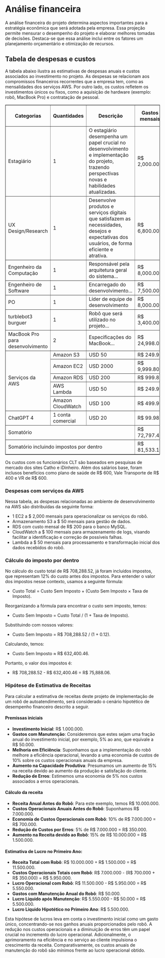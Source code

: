 # Análise financeira

A análise financeira do projeto determina aspectos importantes para a estratégia econômica que será adotada pela empresa. Essa projeção permite mensurar o desempenho do projeto e elaborar melhores tomadas de decisões. Destaca-se que essa análise inclui entre os fatores um planejamento orçamentário e otimização de recursos. 

## Tabela de despesas e custos

A tabela abaixo ilustra as estimativas de despesas anuais e custos associados ao investimento no projeto. As despesas se relacionam aos compromissos financeiros recorrentes que a empresa tem, como as mensalidades dos serviços AWS. Por outro lado, os custos refletem os investimentos únicos ou fixos, como a aquisição de hardware (exemplo: robô, MacBook Pro) e contratação de pessoal.

<table border="1">
  <thead>
    <tr>
      <th>Categorias</th>
      <th>Quantidades</th>
      <th>Descrição</th>
      <th>Gastos mensais</th>
      <th>Valor CLT por funcionário</th>
      <th>Duração (Meses)</th>
      <th>Total Acumulado</th>
    </tr>
  </thead>
  <tbody>
    <tr>
      <td>Estagiário</td>
      <td>1</td>
      <td>O estagiário desempenha um papel crucial no desenvolvimento e implementação do projeto, trazendo perspectivas novas e habilidades atualizadas.</td>
      <td>R$ 2,000.00</td>
      <td>4,444.44</td>
      <td>6</td>
      <td>26,666.64</td>
    </tr>
    <tr>
      <td>UX Design/Research</td>
      <td>1</td>
      <td>Desenvolve produtos e serviços digitais que satisfazem as necessidades, desejos e expectativas dos usuários, de forma eficiente e atrativa.</td>
      <td>R$ 6,800.00</td>
      <td>11,271.11</td>
      <td>2</td>
      <td>22,542.22</td>
    </tr>
    <tr>
      <td>Engenheiro da Computação</td>
      <td>1</td>
      <td>Responsável pela arquitetura geral do sistema...</td>
      <td>R$ 8,000.00</td>
      <td>12,977.78</td>
      <td>12</td>
      <td>155,733.36</td>
    </tr>
    <tr>
      <td>Engenheiro de Software</td>
      <td>1</td>
      <td>Encarregado do desenvolvimento...</td>
      <td>R$ 7,500.00</td>
      <td>12,266.67</td>
      <td>8</td>
      <td>98,133</td>
    </tr>
    <tr>
      <td>PO</td>
      <td>1</td>
      <td>Líder de equipe de desenvolvimento</td>
      <td>R$ 8,000.00</td>
      <td>12,977.78</td>
      <td>12</td>
      <td>155,733.36</td>
    </tr>
    <tr>
      <td>turblebot3 burguer</td>
      <td>1</td>
      <td>Robô que será utilizado no projeto...</td>
      <td>R$ 3,400.00</td>
      <td>-</td>
      <td>-</td>
      <td>3400</td>
    </tr>
    <tr>
      <td>MacBook Pro para desenvolvimento</td>
      <td>2</td>
      <td>Especificações do MacBook...</td>
      <td>R$ 24,998.00</td>
      <td>-</td>
      <td>-</td>
      <td>24998</td>
    </tr>
    <tr>
      <td rowspan="5">Serviços da AWS</td>
      <td>Amazon S3</td>
      <td>USD 50</td>
      <td>R$ 249.99</td>
      <td>-</td>
      <td>12</td>
      <td>2999.88</td>
    </tr>
    <tr>
      <td>Amazon EC2</td>
      <td>USD 2000</td>
      <td>R$ 9,999.80</td>
      <td>-</td>
      <td>12</td>
      <td>119997.6</td>
    </tr>
    <tr>
      <td>Amazon RDS</td>
      <td>USD 200</td>
      <td>R$ 999.80</td>
      <td>-</td>
      <td>12</td>
      <td>11997.6</td>
    </tr>
    <tr>
      <td>AWS Lambda</td>
      <td>USD 50</td>
      <td>R$ 249.99</td>
      <td>-</td>
      <td>12</td>
      <td>2999.88</td>
    </tr>
    <tr>
      <td>Amazon CloudWatch</td>
      <td>USD 100</td>
      <td>R$ 499.90</td>
      <td>-</td>
      <td>12</td>
      <td>5998.8</td>
    </tr>
    <tr>
      <td>ChatGPT 4</td>
      <td>1 conta comercial</td>
      <td>USD 20</td>
      <td>R$ 99.98</td>
      <td>-</td>
      <td>12</td>
      <td>1199.76</td>
    </tr>
</tbody>
<tr>  <td colspan="3">Somatório</td>  <td>R$ 72,797.46</td>  <td>-</td>  <td>-</td>  <td>R$ 632,400.46</td>  
</tr>
<tr>  <td colspan="3">Somatório incluindo impostos por dentro</td>  <td>R$ 81,533.15</td>  <td>-</td>  <td>-</td>  <td>R$ 708,288.51</td>  
</tr>   
</table>

Os custos com os funcionários CLT são baseados em pesquisas de mercado dos sites Catho e iDinheiro. Além dos salários base, foram inclusos benefícios como plano de saúde de R$ 600, Vale Transporte de R$ 400 e VR de R$ 600.

### Despesas com serviços da AWS
Nessa tabela, as despesas relacionadas ao ambiente de desenvolvimento na AWS são distribuídas da seguinte forma:

- 1 EC2 a $ 2,000 mensais para operacionalizar os serviços do robô.
- Armazenamento S3 a $ 50 mensais para gestão de dados.
- RDS com custo mensal de R$ 200 para o banco MySQL.
- CloudWatch a $ 100 mensais para armazenamento de logs, visando facilitar a identificação e correção de possíveis falhas.
- Lambda a $ 50 mensais para processamento e transformação inicial dos dados recebidos do robô.

### Cálculo do imposto por dentro

No cálculo do custo total de R$ 708,288.52, já foram incluídos impostos, que representam 12% do custo antes dos impostos. Para entender o valor dos impostos nesse contexto, usamos a seguinte fórmula:

- Custo Total = Custo Sem Imposto + (Custo Sem Imposto × Taxa de Imposto).

Reorganizando a fórmula para encontrar o custo sem imposto, temos:

- Custo Sem Imposto = Custo Total / (1 + Taxa de Imposto).

Substituindo com nossos valores:

- Custo Sem Imposto = R$ 708,288.52 / (1 + 0.12).

Calculando, temos:

- Custo Sem Imposto ≈ R$ 632,400.46.

Portanto, o valor dos impostos é:

- R$ 708,288.52 - R$ 632,400.46 = R$ 75,888.06.

### Hipótese de Estimativa de Receitas

Para calcular a estimativa de receitas deste projeto de implementação de um robô de autoatendimento, será considerado o cenário hipotético de desempenho financeiro descrito a seguir.

#### Premissas iniciais

- **Investimento Inicial**: R$ 1.000.000.
- **Gastos com Manutenção**: Consideremos que estes sejam uma fração anual do investimento inicial, por exemplo, 5% ao ano, que equivale a R$ 50.000.
- **Melhoria em Eficiência**: Suponhamos que a implementação do robô melhore a eficiência operacional, levando a uma economia de custos de 10% sobre os custos operacionais anuais da empresa.
- **Aumento na Capacidade Produtiva**: Presumamos um aumento de 15% na receita devido ao aumento da produção e satisfação do cliente.
- **Redução de Erros**: Estimemos uma economia de 5% nos custos associados a erros operacionais.

#### Cálculo da receita

- **Receita Anual Antes do Robô**: Para este exemplo, temos R$ 10.000.000.
- **Custos Operacionais Anuais Antes do Robô**: Suponhamos R$ 7.000.000.
- **Economia de Custos Operacionais com Robô**: 10% de R$ 7.000.000 = R$ 700.000.
- **Redução de Custos por Erros**: 5% de R$ 7.000.000 = R$ 350.000.
- **Aumento na Receita devido ao Robô**: 15% de R$ 10.000.000 = R$ 1.500.000.

#### Estimativa de Lucro no Primeiro Ano:
- **Receita Total com Robô**: R$ 10.000.000 + R$ 1.500.000 = R$ 11.500.000.
- **Custos Operacionais Totais com Robô**: R$ 7.000.000 - (R$ 700.000 + R$ 350.000) = R$ 5.950.000.
- **Lucro Operacional com Robô**: R$ 11.500.000 - R$ 5.950.000 = R$ 5.550.000.
- **Gastos com Manutenção Anual do Robô**: R$ 50.000.
- **Lucro Líquido após Manutenção**: R$ 5.550.000 - R$ 50.000 = R$ 5.500.000.
- **Lucro Líquido Hipotético no Primeiro Ano**: R$ 5.500.000.

Esta hipótese de lucros leva em conta o investimento inicial como um gasto único, concentrando-se nos ganhos anuais proporcionados pelo robô. A redução nos custos operacionais e a diminuição de erros têm um papel crucial no incremento do lucro operacional. Adicionalmente, o aprimoramento na eficiência e no serviço ao cliente impulsiona o crescimento da receita. Comparativamente, os custos anuais de manutenção do robô são mínimos frente ao lucro operacional obtido.

